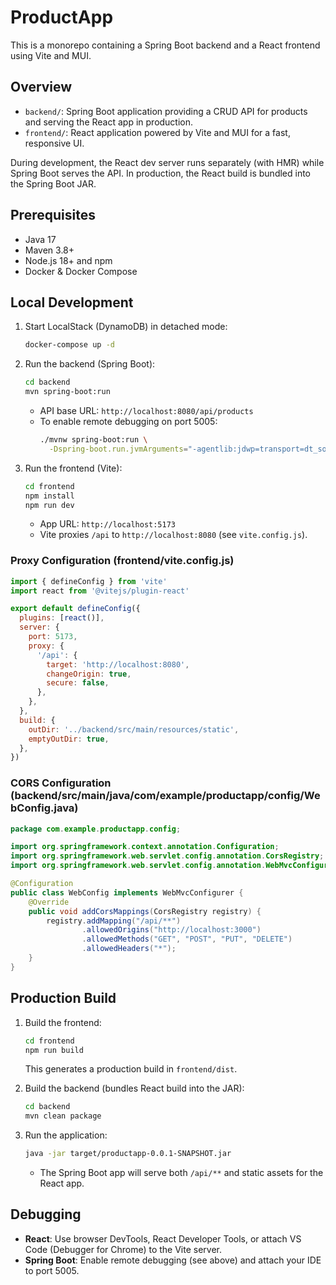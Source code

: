 # ProductApp
This is a monorepo containing a Spring Boot backend and a React frontend using Vite and MUI.

## Overview
- `backend/`: Spring Boot application providing a CRUD API for products and serving the React app in production.
 - `frontend/`: React application powered by Vite and MUI for a fast, responsive UI.

During development, the React dev server runs separately (with HMR) while Spring Boot serves the API. In production, the React build is bundled into the Spring Boot JAR.

## Prerequisites
- Java 17
- Maven 3.8+
- Node.js 18+ and npm
- Docker & Docker Compose

## Local Development

1. Start LocalStack (DynamoDB) in detached mode:
   ```bash
   docker-compose up -d
   ```

2. Run the backend (Spring Boot):
   ```bash
   cd backend
   mvn spring-boot:run
   ```
   - API base URL: `http://localhost:8080/api/products`
   - To enable remote debugging on port 5005:
     ```bash
     ./mvnw spring-boot:run \
       -Dspring-boot.run.jvmArguments="-agentlib:jdwp=transport=dt_socket,server=y,suspend=n,address=*:5005"
     ```

3. Run the frontend (Vite):
   ```bash
   cd frontend
   npm install
   npm run dev
   ```
   - App URL: `http://localhost:5173`
   - Vite proxies `/api` to `http://localhost:8080` (see `vite.config.js`).

### Proxy Configuration (frontend/vite.config.js)
```js
import { defineConfig } from 'vite'
import react from '@vitejs/plugin-react'

export default defineConfig({
  plugins: [react()],
  server: {
    port: 5173,
    proxy: {
      '/api': {
        target: 'http://localhost:8080',
        changeOrigin: true,
        secure: false,
      },
    },
  },
  build: {
    outDir: '../backend/src/main/resources/static',
    emptyOutDir: true,
  },
})
```

### CORS Configuration (backend/src/main/java/com/example/productapp/config/WebConfig.java)
```java
package com.example.productapp.config;

import org.springframework.context.annotation.Configuration;
import org.springframework.web.servlet.config.annotation.CorsRegistry;
import org.springframework.web.servlet.config.annotation.WebMvcConfigurer;

@Configuration
public class WebConfig implements WebMvcConfigurer {
    @Override
    public void addCorsMappings(CorsRegistry registry) {
        registry.addMapping("/api/**")
                .allowedOrigins("http://localhost:3000")
                .allowedMethods("GET", "POST", "PUT", "DELETE")
                .allowedHeaders("*");
    }
}
```

## Production Build

1. Build the frontend:
   ```bash
   cd frontend
   npm run build
   ```
   This generates a production build in `frontend/dist`.

2. Build the backend (bundles React build into the JAR):
   ```bash
   cd backend
   mvn clean package
   ```

3. Run the application:
   ```bash
   java -jar target/productapp-0.0.1-SNAPSHOT.jar
   ```
   - The Spring Boot app will serve both `/api/**` and static assets for the React app.

## Debugging
- **React**: Use browser DevTools, React Developer Tools, or attach VS Code (Debugger for Chrome) to the Vite server.
- **Spring Boot**: Enable remote debugging (see above) and attach your IDE to port 5005.
